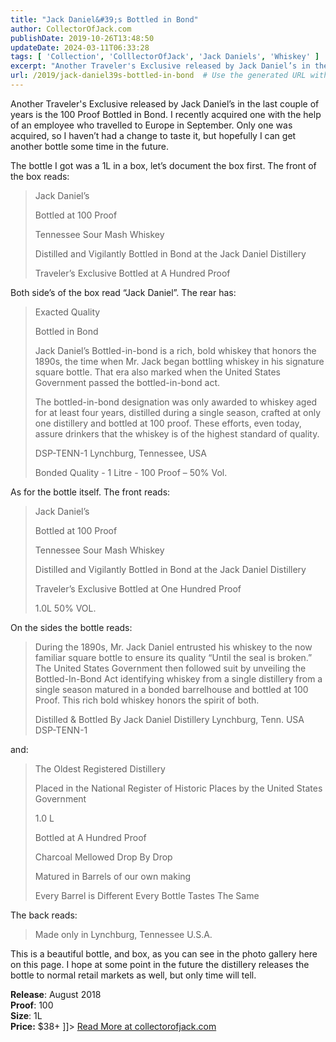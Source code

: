 ```yaml
---
title: "Jack Daniel&#39;s Bottled in Bond"
author: CollectorOfJack.com
publishDate: 2019-10-26T13:48:50
updateDate: 2024-03-11T06:33:28
tags: [ 'Collection', 'ColllectorOfJack', 'Jack Daniels', 'Whiskey' ]
excerpt: "Another Traveler's Exclusive released by Jack Daniel’s in the last couple of years is the 100 Proof Bottled in Bond. I recently acquired one with the help of an employee who travelled to Europe in September. Only one was acquired, so I haven’t had a change to taste it, but hopefully I can get another bottle some time in the future.The bottle I got was a 1L in a box, let’s document the box first. The front of the box reads:Jack Daniel’s Bottled at 100 ProofTennessee Sour Mash WhiskeyDistilled and Vigilantly Bottled in Bond at the Jack Daniel DistilleryTraveler’s Exclusive Bottled at A Hundred ProofBoth side’s of the box read “Jack Daniel”. The rear has:Exacted QualityBottled in BondJack Daniel’s Bottled-in-bond is a rich, bold whiskey that honors the 1890s, the time when Mr. Jack began bottling whiskey in his signature square bottle. That era also marked when the United States Government passed the bottled-in-bond act.The bottled-in-bond designation was only awarded to whiskey aged for at least four years, distilled during a single season, crafted at only one distillery and bottled at 100 proof. These efforts, even today, assure drinkers that the whiskey is of the highest standard of quality.DSP-TENN-1 Lynchburg, Tennessee, USABonded Quality - 1 Litre - 100 Proof – 50% Vol.As for the bottle itself. The front reads:Jack Daniel’s Bottled at 100 ProofTennessee Sour Mash WhiskeyDistilled and Vigilantly Bottled in Bond at the Jack Daniel DistilleryTraveler’s Exclusive Bottled at One Hundred Proof1.0L 50% VOL.On the sides the bottle reads:During the 1890s, Mr. Jack Daniel entrusted his whiskey to the now familiar square bottle to ensure its quality “Until the seal is broken.” The United States Government then followed suit by unveiling the Bottled-In-Bond Act identifying whiskey from a single distillery from a single season matured in a bonded barrelhouse and bottled at 100 Proof. This rich bold whiskey honors the spirit of both.Distilled &amp; Bottled By Jack Daniel Distillery Lynchburg, Tenn. USA DSP-TENN-1and:The Oldest Registered DistilleryPlaced in the National Register of Historic Places by the United States Government1.0 LBottled at A Hundred ProofCharcoal Mellowed Drop By DropMatured in Barrels of our own makingEvery Barrel is Different Every Bottle Tastes The SameThe back reads:Made only in Lynchburg, Tennessee U.S.A.This is a beautiful bottle, and box, as you can see in the photo gallery here on this page. I hope at some point in the future the distillery releases the bottle to normal retail markets as well, but only time will tell.Release: August 2018Proof: 100Size: 1LPrice: $38+ ]]>"
url: /2019/jack-daniel39s-bottled-in-bond  # Use the generated URL with year
---
```

<![CDATA[<p>Another Traveler's Exclusive released by Jack Daniel’s in the last couple of years is the 100 Proof Bottled in Bond. I recently acquired one with the help of an employee who travelled to Europe in September. Only one was acquired, so I haven’t had a change to taste it, but hopefully I can get another bottle some time in the future.</p><p>The bottle I got was a 1L in a box, let’s document the box first. The front of the box reads:</p><blockquote><p>Jack Daniel’s </p><p>Bottled at 100 Proof</p><p>Tennessee Sour Mash Whiskey</p><p>Distilled and Vigilantly Bottled in Bond at the Jack Daniel Distillery</p><p>Traveler’s Exclusive Bottled at A Hundred Proof</p></blockquote><p>Both side’s of the box read “Jack Daniel”. The rear has:</p><blockquote><p>Exacted Quality</p><p>Bottled in Bond</p><p>Jack Daniel’s Bottled-in-bond is a rich, bold whiskey that honors the 1890s, the time when Mr. Jack began bottling whiskey in his signature square bottle. That era also marked when the United States Government passed the bottled-in-bond act.</p><p>The bottled-in-bond designation was only awarded to whiskey aged for at least four years, distilled during a single season, crafted at only one distillery and bottled at 100 proof. These efforts, even today, assure drinkers that the whiskey is of the highest standard of quality.</p><p>DSP-TENN-1 Lynchburg, Tennessee, USA</p><p>Bonded Quality - 1 Litre - 100 Proof – 50% Vol.</p></blockquote><p>As for the bottle itself. The front reads:</p><blockquote><p>Jack Daniel’s </p><p>Bottled at 100 Proof</p><p>Tennessee Sour Mash Whiskey</p><p>Distilled and Vigilantly Bottled in Bond at the Jack Daniel Distillery</p><p>Traveler’s Exclusive Bottled at One Hundred Proof</p><p>1.0L 50% VOL.</p></blockquote><p>On the sides the bottle reads:</p><blockquote><p>During the 1890s, Mr. Jack Daniel entrusted his whiskey to the now familiar square bottle to ensure its quality “Until the seal is broken.” The United States Government then followed suit by unveiling the Bottled-In-Bond Act identifying whiskey from a single distillery from a single season matured in a bonded barrelhouse and bottled at 100 Proof. This rich bold whiskey honors the spirit of both.</p><p>Distilled &amp; Bottled By Jack Daniel Distillery Lynchburg, Tenn. USA DSP-TENN-1</p></blockquote><p>and:</p><blockquote><p>The Oldest Registered Distillery</p><p>Placed in the National Register of Historic Places by the United States Government</p><p>1.0 L</p><p>Bottled at A Hundred Proof</p><p>Charcoal Mellowed Drop By Drop</p><p>Matured in Barrels of our own making</p><p>Every Barrel is Different Every Bottle Tastes The Same</p></blockquote><p>The back reads:</p><blockquote><p>Made only in Lynchburg, Tennessee U.S.A.</p></blockquote><p>This is a beautiful bottle, and box, as you can see in the photo gallery here on this page. I hope at some point in the future the distillery releases the bottle to normal retail markets as well, but only time will tell.</p><p><strong>Release</strong>: August 2018<br /><strong>Proof</strong>: 100<br /><strong>Size</strong>: 1L<br /><strong>Price:</strong> $38+ ]]> <a href="https://collectorofjack.com/BottledInBond">Read More at collectorofjack.com</a>
